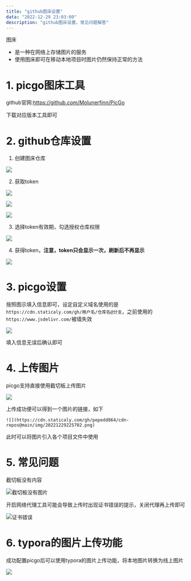 ```yaml
---
title: "github图床设置"
data: "2022-12-29 23:03:00"
description: "github图床设置，常见问题解答"
---
```




图床

- 是一种在网络上存储图片的服务
- 使用图床即可在移动本地项目时图片仍然保持正常的方法

# 1. picgo图床工具

github官网:https://github.com/Molunerfinn/PicGo

下载对应版本工具即可

# 2. github仓库设置

1. 创建图床仓库

![](https://cdn.staticaly.com/gh/pepedd864/cdn-repos@main/img/20221229224311.png)

2. 获取token

![](https://cdn.staticaly.com/gh/pepedd864/cdn-repos@main/img/20221229224448.png)

![](https://cdn.staticaly.com/gh/pepedd864/cdn-repos@main/img/20221229224621.png)

![](https://cdn.staticaly.com/gh/pepedd864/cdn-repos@main/img/20221229224741.png)

3. 选择token有效期，勾选授权仓库权限

![](https://cdn.staticaly.com/gh/pepedd864/cdn-repos@main/img/20221229224924.png)

4. 获得token，**注意，token只会显示一次，刷新后不再显示**

![](https://cdn.staticaly.com/gh/pepedd864/cdn-repos@main/img/20221229225123.png)

# 3. picgo设置

按照图示填入信息即可，设定自定义域名使用的是`https://cdn.staticaly.com/gh/用户名/仓库名@分支`，之前使用的`https://www.jsdelivr.com/`被墙失效

![](https://cdn.staticaly.com/gh/pepedd864/cdn-repos@main/img/20221229225252.png)

填入信息无误后确认即可

# 4. 上传图片

picgo支持直接使用截切板上传图片

![](https://cdn.staticaly.com/gh/pepedd864/cdn-repos@main/img/20221229225702.png)

上传成功便可以得到一个图片的链接，如下

`![](https://cdn.staticaly.com/gh/pepedd864/cdn-repos@main/img/20221229225702.png)`

此时可以将图片引入各个项目文件中使用

# 5. 常见问题

截切板没有内容



![截切板没有图片](https://cdn.staticaly.com/gh/pepedd864/cdn-repos@main/img/20221229225956.png)



开启网络代理工具可能会导致上传时出现证书错误的提示，关闭代理再上传即可

![证书错误](https://cdn.staticaly.com/gh/pepedd864/cdn-repos@main/img/20221229230110.png)

# 6. typora的图片上传功能

成功配置picgo后可以使用typora的图片上传功能，将本地图片转换为线上图片

![](https://cdn.staticaly.com/gh/pepedd864/cdn-repos@main/img/image-20221229234058890.png)


